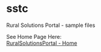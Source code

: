 # sstc
Rural Solutions Portal - sample files

See Home Page Here:<br><a href="http://htmlpreview.github.com/?https://github.com/iamjxf/sstc/blob/master/rsp-home.html" target="_blank">RuralSolutionsPortal - Home</a>
